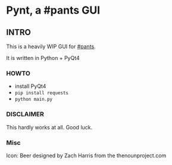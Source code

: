 # Pynt, a #pants GUI

## INTRO

This is a heavily WIP GUI for [#pants](http://github.com/hmans/pants).

It is written in Python + PyQt4

### HOWTO

  * install PyQt4
  * `pip install requests`
  * `python main.py`

### DISCLAIMER

This hardly works at all. Good luck.

### Misc
Icon: Beer designed by Zach Harris from the thenounproject.com
